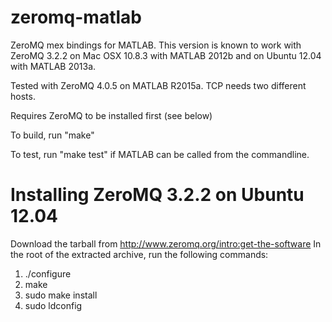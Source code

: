zeromq-matlab
=============

ZeroMQ mex bindings for MATLAB.  This version is known to work with ZeroMQ 3.2.2 on Mac OSX 10.8.3 with MATLAB 2012b and on Ubuntu 12.04 with MATLAB 2013a.

Tested with ZeroMQ 4.0.5 on MATLAB R2015a. TCP needs two different hosts.

Requires ZeroMQ to be installed first (see below)

To build, run "make"

To test, run "make test" if MATLAB can be called from the commandline.


Installing ZeroMQ 3.2.2 on Ubuntu 12.04
=======================
Download the tarball from http://www.zeromq.org/intro:get-the-software
In the root of the extracted archive, run the following commands:

1. ./configure
2. make
3. sudo make install
4. sudo ldconfig
